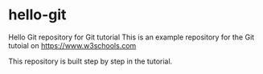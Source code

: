 # hello-git
Hello Git repository for Git tutorial
This is an example repository for the Git tutoial on https://www.w3schools.com

This repository is built step by step in the tutorial.
